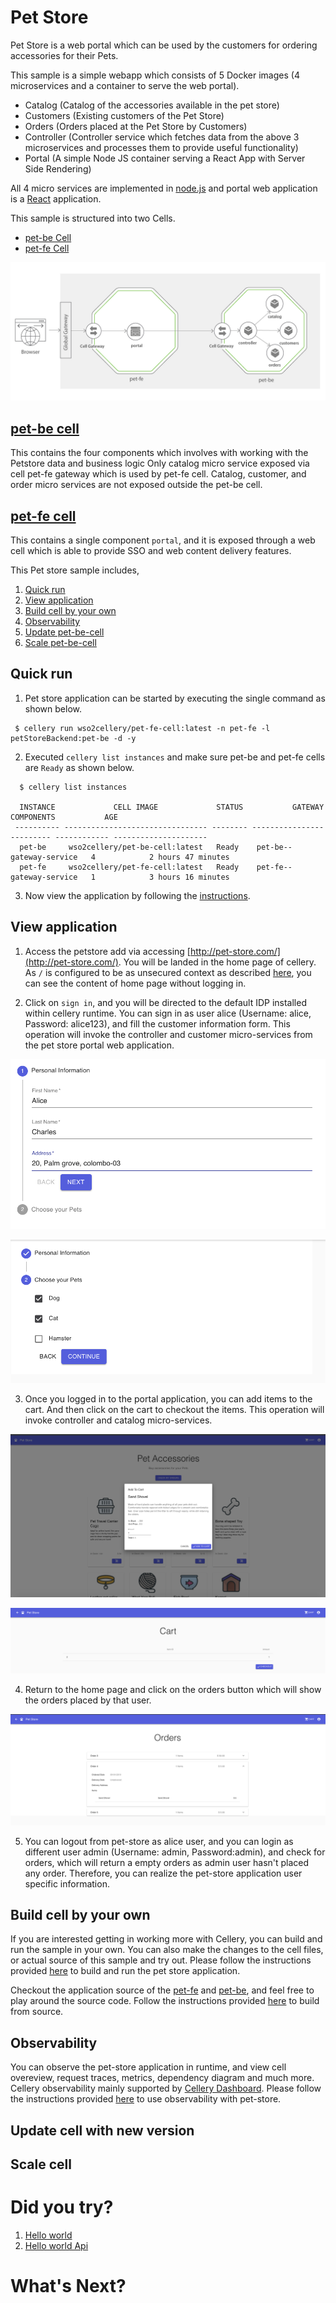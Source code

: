 Pet Store
=========

Pet Store is a web portal which can be used by the customers for ordering accessories for their Pets.

This sample is a simple webapp which consists of 5 Docker images (4 microservices and a container to serve the web portal). 

* Catalog (Catalog of the accessories available in the pet store)
* Customers (Existing customers of the Pet Store)
* Orders (Orders placed at the Pet Store by Customers)
* Controller (Controller service which fetches data from the above 3 microservices and processes them to provide useful functionality)
* Portal (A simple Node JS container serving a React App with Server Side Rendering)

All 4 micro services are implemented in [node.js](https://nodejs.org/en/) and portal web application is a [React](https://reactjs.org/) application. 

This sample is structured into two Cells.

* [pet-be Cell](pet-be/README.md)
* [pet-fe Cell](pet-fe/README.md)

![Pet Store Cell Architecture Diagram](../../docs/images/pet-store/pet-store-architecture.jpg)

## [pet-be cell](pet-be/README.md)
This contains the four components which involves with working with the Petstore data and business logic Only catalog 
micro service exposed via cell pet-fe gateway which is used by pet-fe cell. Catalog, customer, and order micro services are not exposed outside the pet-be cell.

## [pet-fe cell](pet-fe/README.md)
This contains a single component `portal`, and it is exposed through a web cell which is able to provide SSO and web content delivery features.

This Pet store sample includes,

1. [Quick run](#quick-run)
2. [View application](#view-application)
3. [Build cell by your own](#build-cell-by-your-own)
4. [Observability](#observability)
5. [Update pet-be-cell](#update-cell-with-new-version)
6. [Scale pet-be-cell](#scale-cell)

## Quick run 
1. Pet store application can be started by executing the single command as shown below. 
```
 $ cellery run wso2cellery/pet-fe-cell:latest -n pet-fe -l petStoreBackend:pet-be -d -y
```
2. Executed `cellery list instances` and make sure pet-be and pet-fe cells are `Ready` as shown below.
```
  $ cellery list instances
  
  INSTANCE             CELL IMAGE             STATUS           GATEWAY           COMPONENTS           AGE
 ---------- -------------------------------- -------- ------------------------- ------------ ---------------------
  pet-be     wso2cellery/pet-be-cell:latest   Ready    pet-be--gateway-service   4            2 hours 47 minutes
  pet-fe     wso2cellery/pet-fe-cell:latest   Ready    pet-fe--gateway-service   1            3 hours 16 minutes
```
3. Now view the application by following the [instructions](#view-application).

## View application 
1. Access the petstore add via accessing [http://pet-store.com/](http://pet-store.com/). You will be landed in the home page of cellery. 
As `/` is configured to be as unsecured context as described [here](pet-fe/README.md), you can see the content of home page without logging in. 

2. Click on `sign in`, and you will be directed to the default IDP installed within cellery runtime. You can sign in as user alice (Username: alice, Password: alice123), 
and fill the customer information form. This operation will invoke the controller and customer micro-services from the pet store portal web application.

![customer info](../../docs/images/pet-store/customer-info.png)

![pet preference info](../../docs/images/pet-store/pet-preference.png)

3. Once you logged in to the portal application, you can add items to the cart. And then click on the cart to checkout the items. This operation will invoke controller and catalog micro-services.

![add to cart](../../docs/images/pet-store/add-to-cart.png)

![checkout](../../docs/images/pet-store/checkout.png)

4. Return to the home page and click on the orders button which will show the orders placed by that user. 

![orders](../../docs/images/pet-store/orders.png)

5. You can logout from pet-store as alice user, and you can login as different user admin (Username: admin, Password:admin), and check for orders, which will 
return a empty orders as admin user hasn't placed any order. Therefore, you can realize the pet-store application user specific information.  

## Build cell by your own
If you are interested getting in working more with Cellery, you can build and run the sample in your own. You can also make the changes to the 
cell files, or actual source of this sample and try out. Please follow the instructions provided [here](../../docs/pet-store/build-and-run.md) 
to build and run the pet store application. 

Checkout the application source of the [pet-fe](../../src/pet-store/pet-fe/portal) and [pet-be](../../src/pet-store/pet-be), 
and feel free to play around the source code.  Follow the instructions provided [here](../../src/pet-store) to build from source. 

## Observability
You can observe the pet-store application in runtime, and view cell overeview, request traces, metrics, dependency diagram and much more. 
Cellery observability mainly supported by [Cellery Dashboard](https://github.com/wso2-cellery/sdk/blob/master/docs/cellery-observability.md#use-cellery-dashboard). 
Please follow the instructions provided [here](../../docs/pet-store/observability.md) to use observability with pet-store. 

## Update cell with new version


## Scale cell


# Did you try? 
1. [Hello world](../hello-world)
2. [Hello world Api](../hello-world-api)

# What's Next?
